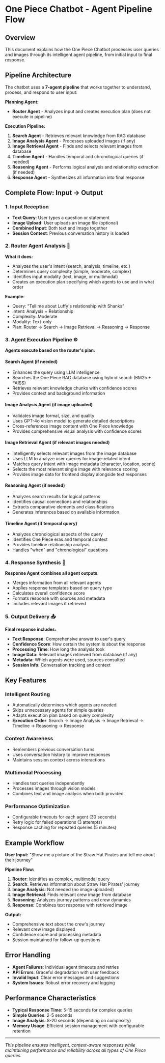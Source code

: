 # One Piece Chatbot - Agent Pipeline Flow

## Overview
This document explains how the One Piece Chatbot processes user queries and images through its intelligent agent pipeline, from initial input to final response.

## Pipeline Architecture

The chatbot uses a **7-agent pipeline** that works together to understand, process, and respond to user input:

**Planning Agent:**
- **Router Agent** - Analyzes input and creates execution plan (does not execute in pipeline)

**Execution Pipeline:**
1. **Search Agent** - Retrieves relevant knowledge from RAG database
2. **Image Analysis Agent** - Processes uploaded images (if any)
3. **Image Retrieval Agent** - Finds and selects relevant images from database
4. **Timeline Agent** - Handles temporal and chronological queries (if needed)
5. **Reasoning Agent** - Performs logical analysis and relationship extraction (if needed)
6. **Response Agent** - Synthesizes all information into final response

## Complete Flow: Input → Output

### 1. **Input Reception**
- **Text Query**: User types a question or statement
- **Image Upload**: User uploads an image file (optional)
- **Combined Input**: Both text and image together
- **Session Context**: Previous conversation history is loaded

### 2. **Router Agent Analysis** 🧠
**What it does:**
- Analyzes the user's intent (search, analysis, timeline, etc.)
- Determines query complexity (simple, moderate, complex)
- Identifies input modality (text, image, or multimodal)
- Creates an execution plan specifying which agents to use and in what order

**Example:**
- Query: "Tell me about Luffy's relationship with Shanks"
- Intent: Analysis + Relationship
- Complexity: Moderate
- Modality: Text-only
- Plan: Router → Search → Image Retrieval → Reasoning → Response

### 3. **Agent Execution Pipeline** ⚙️
**Agents execute based on the router's plan:**

#### **Search Agent** (if needed)
- Enhances the query using LLM intelligence
- Searches the One Piece RAG database using hybrid search (BM25 + FAISS)
- Retrieves relevant knowledge chunks with confidence scores
- Provides context and background information

#### **Image Analysis Agent** (if image uploaded)
- Validates image format, size, and quality
- Uses GPT-4o vision model to generate detailed descriptions
- Cross-references image content with One Piece knowledge
- Provides comprehensive visual analysis with confidence scores

#### **Image Retrieval Agent** (if relevant images needed)
- Intelligently selects relevant images from the image database
- Uses LLM to analyze user queries for image-related intent
- Matches query intent with image metadata (character, location, scene)
- Selects the most relevant single image with relevance scoring
- Provides image data for frontend display alongside text responses

#### **Reasoning Agent** (if needed)
- Analyzes search results for logical patterns
- Identifies causal connections and relationships
- Extracts comparative elements and classifications
- Generates inferences based on available information

#### **Timeline Agent** (if temporal query)
- Analyzes chronological aspects of the query
- Identifies One Piece eras and temporal context
- Provides timeline relationship analysis
- Handles "when" and "chronological" questions

### 4. **Response Synthesis** 🎯
**Response Agent combines all agent outputs:**
- Merges information from all relevant agents
- Applies response templates based on query type
- Calculates overall confidence score
- Formats response with sources and metadata
- Includes relevant images if retrieved

### 5. **Output Delivery** 📤
**Final response includes:**
- **Text Response**: Comprehensive answer to user's query
- **Confidence Score**: How certain the system is about the response
- **Processing Time**: How long the analysis took
- **Image Data**: Relevant images retrieved from database (if any)
- **Metadata**: Which agents were used, sources consulted
- **Session Info**: Conversation tracking and context

## Key Features

### **Intelligent Routing**
- Automatically determines which agents are needed
- Skips unnecessary agents for simple queries
- Adapts execution plan based on query complexity
- **Execution Order**: Search → Image Analysis → Image Retrieval → Timeline → Reasoning → Response

### **Context Awareness**
- Remembers previous conversation turns
- Uses conversation history to improve responses
- Maintains session context across interactions

### **Multimodal Processing**
- Handles text queries independently
- Processes images through vision models
- Combines text and image analysis when both provided

### **Performance Optimization**
- Configurable timeouts for each agent (30 seconds)
- Retry logic for failed operations (3 attempts)
- Response caching for repeated queries (5 minutes)

## Example Workflow

**User Input:** "Show me a picture of the Straw Hat Pirates and tell me about their journey"

**Pipeline Flow:**
1. **Router**: Identifies as complex, multimodal query
2. **Search**: Retrieves information about Straw Hat Pirates' journey
3. **Image Analysis**: Not needed (no image uploaded)
4. **Image Retrieval**: Finds relevant crew image from database
5. **Reasoning**: Analyzes journey patterns and crew dynamics
6. **Response**: Combines text response with retrieved image

**Output:**
- Comprehensive text about the crew's journey
- Relevant crew image displayed
- Confidence score and processing metadata
- Session maintained for follow-up questions

## Error Handling

- **Agent Failures**: Individual agent timeouts and retries
- **API Errors**: Graceful degradation with user feedback
- **Invalid Input**: Clear error messages and suggestions
- **System Issues**: Robust error recovery and logging

## Performance Characteristics

- **Typical Response Time**: 5-15 seconds for complex queries
- **Simple Queries**: 2-5 seconds
- **Image Analysis**: 8-20 seconds (depending on complexity)
- **Memory Usage**: Efficient session management with configurable retention

---

*This pipeline ensures intelligent, context-aware responses while maintaining performance and reliability across all types of One Piece queries.*
